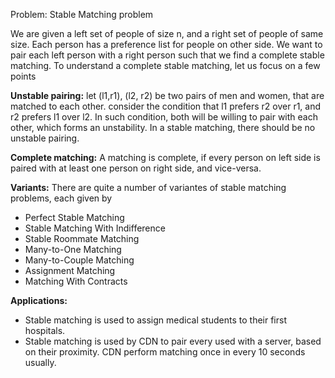 Problem:    Stable Matching problem

We are given a left set of people of size n, and a right set of people of same size. Each person has a preference list for
people on other side. We want to pair each left person with a right person such that we find a complete stable matching.
To understand a complete stable matching, let us focus on a few points

**Unstable pairing:**
let (l1,r1), (l2, r2) be two pairs of men and women, that are matched to each other.
consider the condition that l1 prefers r2 over r1, and r2 prefers l1 over l2. In
such condition, both will be willing to pair with each other, which forms an unstability.
In a stable matching, there should be no unstable pairing.

**Complete matching:**
A matching is complete, if every person on left side is paired with at least one person
on right side, and vice-versa.

**Variants:**
There are quite a number of variantes of stable matching problems, each given by
- Perfect Stable Matching
- Stable Matching With Indifference
- Stable Roommate Matching
- Many-to-One Matching
- Many-to-Couple Matching
- Assignment Matching
- Matching With Contracts

**Applications:**
- Stable matching is used to assign medical students to their first hospitals.
- Stable matching is used by CDN to pair every used with a server, based on their
proximity. CDN perform matching once in every 10 seconds usually.
